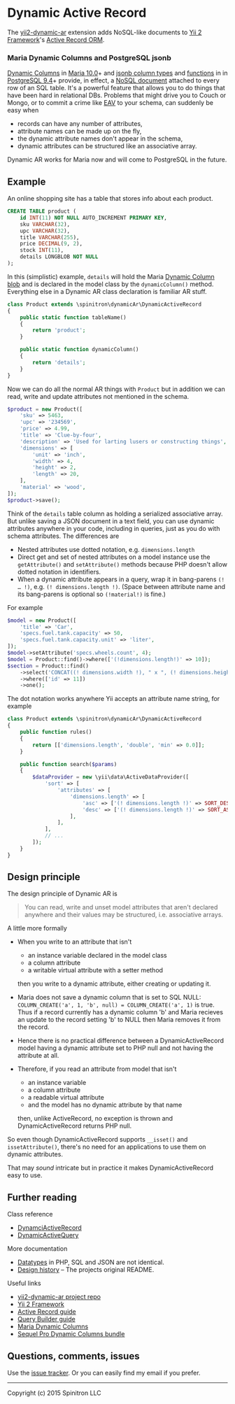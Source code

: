 # Dynamic Active Record

The [yii2-dynamic-ar](https://github.com/tom--/dynamic-ar) extension adds NoSQL-like documents to
[Yii 2 Framework](http://www.yiiframework.com/)'s
[Active Record ORM](http://www.yiiframework.com/doc-2.0/guide-db-active-record.html).



### Maria Dynamic Columns and PostgreSQL jsonb

[Dynamic Columns](https://mariadb.com/kb/en/mariadb/dynamic-columns/)
in [Maria 10.0](https://mariadb.com/kb/en/mariadb/what-is-mariadb-100/)+
and [jsonb column types](http://www.postgresql.org/docs/9.4/static/datatype-json.html)
and [functions](http://www.postgresql.org/docs/9.4/static/functions-json.html) in
in [PostgreSQL 9.4](http://www.postgresql.org/)+
provide, in effect, a [NoSQL document](https://en.wikipedia.org/wiki/Document-oriented_database)
attached to every row of an SQL table. It's a powerful
feature that allows you to do things that have been hard in relational DBs.
Problems that might drive you to Couch or Mongo, or to commit a crime like
[EAV](https://en.wikipedia.org/wiki/Entity%E2%80%93attribute%E2%80%93value_model)
to your schema, can suddenly be easy when

- records can have any number of attributes,
- attribute names can be made up on the fly,
- the dynamic attribute names don't appear in the schema,
- dynamic attributes can be structured like an associative array.

Dynamic AR works for Maria now and will come to PostgreSQL in the future.


## Example

An online shopping site has a table that stores info about each product.

```sql
CREATE TABLE product (
    id INT(11) NOT NULL AUTO_INCREMENT PRIMARY KEY,
    sku VARCHAR(32),
    upc VARCHAR(32),
    title VARCHAR(255),
    price DECIMAL(9, 2),
    stock INT(11),
    details LONGBLOB NOT NULL
);
```

In this (simplistic) example, `details` will hold the Maria
[Dynamic Column blob](https://mariadb.com/kb/en/mariadb/dynamic-columns/) and is
declared in the model class by the `dynamicColumn()` method. Everything else in a Dynamic AR
class declaration is familiar AR stuff.

```php
class Product extends \spinitron\dynamicAr\DynamicActiveRecord
{
    public static function tableName()
    {
        return 'product';
    }

    public static function dynamicColumn()
    {
        return 'details';
    }
}
```

Now we can do all the normal AR things with `Product` but in addition we can read, write and
update attributes not mentioned in the schema.

```php
$product = new Product([
    'sku' => 5463,
    'upc' => '234569',
    'price' => 4.99,
    'title' => 'Clue-by-four',
    'description' => 'Used for larting lusers or constructing things',
    'dimensions' => [
        'unit' => 'inch',
        'width' => 4,
        'height' => 2,
        'length' => 20,
    ],
    'material' => 'wood',
]);
$product->save();
```

Think of the `details` table column as holding a serialized associative array. But unlike
saving a JSON document in a text field, you can use dynamic attributes anywhere in your code,
including in queries,
just as you do with schema attributes. The differences are

- Nested attributes use dotted notation, e.g. `dimensions.length`
- Direct get and set of nested attributes on a model instance use the `getAttribute()`
and `setAttribute()` methods because PHP doesn't allow dotted notation in identifiers.
- When a dynamic attribute appears in a query, wrap it in bang-parens `(! … !)`,
e.g. `(! dimensions.length !)`. (Space between attribute name and its bang-parens is
optional so `(!material!)` is fine.)

For example

```php
$model = new Product([
    'title' => 'Car',
    'specs.fuel.tank.capacity' => 50,
    'specs.fuel.tank.capacity.unit' => 'liter',
]);
$model->setAttribute('specs.wheels.count', 4);
$model = Product::find()->where(['(!dimensions.length!)' => 10]);
$section = Product::find()
    ->select('CONCAT((! dimensions.width !), " x ", (! dimensions.height !))')
    ->where(['id' => 11])
    ->one();
```

The dot notation works anywhere Yii accepts an attribute name string, for example

```php
class Product extends \spinitron\dynamicAr\DynamicActiveRecord
{
    public function rules()
    {
        return [['dimensions.length', 'double', 'min' => 0.0]];
    }

    public function search($params)
    {
        $dataProvider = new \yii\data\ActiveDataProvider([
            'sort' => [
                'attributes' => [
                    'dimensions.length' => [
                        'asc' => ['(! dimensions.length !)' => SORT_DESC],
                        'desc' => ['(! dimensions.length !)' => SORT_ASC],
                    ],
                ],
            ],
            // ...
        ]);
    }
}
```

## Design principle

The design principle of Dynamic AR is

> You can read, write and unset model attributes that
aren't declared anywhere and their values may be structured, i.e. associative arrays.

A little more formally

- When you write to an attribute that isn't
    - an instance variable declared in the model class
    - a column attribute
    - a writable virtual attribute with a setter method

    then you write to a dynamic attribute, either creating or updating it.

- Maria does not save a dynamic column that is set to SQL NULL: 
`COLUMN_CREATE('a', 1, 'b', null) = COLUMN_CREATE('a', 1)` is true. Thus if 
a record currently has a dynamic column 'b' and Maria recieves an update to 
the record setting 'b' to NULL then Maria removes it from the record.

- Hence there is no practical difference between a DynamicActiveRecord model 
having a dynamic attribute set to PHP null and not having the attribute at all.

- Therefore, if you read an attribute from model that isn't
    - an instance variable
    - a column attribute
    - a readable virtual attribute
    - and the model has no dynamic attribute by that name

    then, unlike ActiveRecord, no exception is thrown and DynamicActiveRecord returns
    PHP null.

So even though DynamicActiveRecord supports `__isset()` and `issetAttribute()`, 
there's no need for an applications to use them on dynamic attributes.

That may *sound* intricate but in practice it makes DynamicActiveRecord easy to use.


## Further reading

Class reference

- [DynamciActiveRecord](spinitron-dynamicar-dynamicactiverecord.html)
- [DynamicActiveQuery](spinitron-dynamicar-dynamicactivequery.html)

More documentation

- [Datatypes](doc-datatypes.html) in PHP, SQL and JSON are not identical.
- [Design history](doc-design.html) – The projects original README.

Useful links

- [yii2-dynamic-ar project repo](https://github.com/tom--/dynamic-ar)
- [Yii 2 Framework](http://www.yiiframework.com/doc-2.0/guide-index.html)
- [Active Record guide](http://www.yiiframework.com/doc-2.0/guide-db-active-record.html)
- [Query Builder guide](http://www.yiiframework.com/doc-2.0/guide-db-query-builder.html)
- [Maria Dynamic Columns](https://mariadb.com/kb/en/mariadb/dynamic-columns/)
- [Sequel Pro Dynamic Columns bundle](https://github.com/tom--/sequel-pro-maria-dynamic-column)

## Questions, comments, issues

Use the [issue tracker](dynamic-ar/dynamic-ar/issues). Or you can easily find my email if you prefer.


- - -

Copyright (c) 2015 Spinitron LLC
